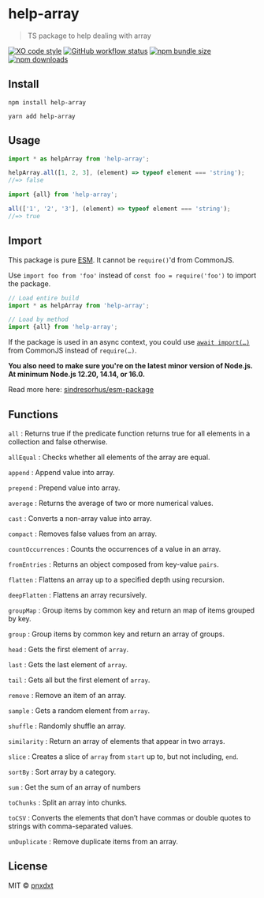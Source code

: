 # help-array

> TS package to help dealing with array

[![XO code style](https://img.shields.io/badge/code_style-XO-5ed9c7.svg)](https://github.com/xojs/xo)
[![GitHub workflow status](https://img.shields.io/github/workflow/status/pnxdxt/help-array/CI)](https://github.com/pnxdxt/help-array/CI)
[![npm bundle size](https://img.shields.io/bundlephobia/min/help-array)](https://bundlephobia.com/package/help-array)
[![npm downloads](https://img.shields.io/npm/dt/help-array)](https://www.npmjs.com/package/help-array)

## Install

```shell
npm install help-array
```

```shell
yarn add help-array
```

## Usage

```js
import * as helpArray from 'help-array';

helpArray.all([1, 2, 3], (element) => typeof element === 'string');
//=> false

import {all} from 'help-array';

all(['1', '2', '3'], (element) => typeof element === 'string');
//=> true
```

## Import

This package is pure [ESM](https://developer.mozilla.org/en-US/docs/Web/JavaScript/Guide/Modules). It cannot be `require()`'d from CommonJS.

Use `import foo from 'foo'` instead of `const foo = require('foo')` to import the package.

```js
// Load entire build
import * as helpArray from 'help-array';

// Load by method
import {all} from 'help-array';
```

If the package is used in an async context, you could use [`await import(…)`](https://developer.mozilla.org/en-US/docs/Web/JavaScript/Reference/Statements/import#dynamic_imports) from CommonJS instead of `require(…)`.

**You also need to make sure you're on the latest minor version of Node.js. At minimum Node.js 12.20, 14.14, or 16.0.**

Read more here: [sindresorhus/esm-package](https://gist.github.com/sindresorhus/a39789f98801d908bbc7ff3ecc99d99c)

## Functions

`all` : Returns true if the predicate function returns true for all elements in a collection and false otherwise.

`allEqual` : Checks whether all elements of the array are equal.

`append` : Append value into array.

`prepend` : Prepend value into array.

`average` : Returns the average of two or more numerical values.

`cast` : Converts a non-array value into array.

`compact` : Removes false values from an array.

`countOccurrences` : Counts the occurrences of a value in an array.

`fromEntries` : Returns an object composed from key-value `pairs`.

`flatten` : Flattens an array up to a specified depth using recursion.

`deepFlatten` : Flattens an array recursively.

`groupMap` : Group items by common key and return an map of items grouped by key.

`group` : Group items by common key and return an array of groups.

`head` : Gets the first element of `array`.

`last` : Gets the last element of `array`.

`tail` : Gets all but the first element of `array`.

`remove` : Remove an item of an array.

`sample` : Gets a random element from `array`.

`shuffle` : Randomly shuffle an array.

`similarity` : Return an array of elements that appear in two arrays.

`slice` : Creates a slice of `array` from `start` up to, but not including, `end`.

`sortBy` : Sort array by a category.

`sum` : Get the sum of an array of numbers

`toChunks` : Split an array into chunks.

`toCSV` : Converts the elements that don’t have commas or double quotes to strings with comma-separated values.

`unDuplicate` : Remove duplicate items from an array.

## License

MIT © [pnxdxt](https://pnxdxt.com)
